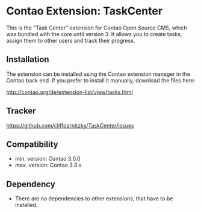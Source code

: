 Contao Extension: TaskCenter
============================

This is the "Task Center" extension for Contao Open Source CMS, which was
bundled with the core until version 3. It allows you to create tasks, assign
them to other users and track their progress.


Installation
------------

The extension can be installed using the Contao extension manager in the Contao
back end. If you prefer to install it manually, download the files here:

http://contao.org/de/extension-list/view/tasks.html


Tracker
-------

https://github.com/cliffparnitzky/TaskCenter/issues


Compatibility
-------------

- min. version: Contao 3.0.0
- max. version: Contao 3.3.x


Dependency
----------

- There are no dependencies to other extensions, that have to be installed.